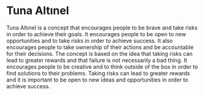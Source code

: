 # Tuna Altınel

Tuna Altınel is a concept that encourages people to be brave and take risks in order to achieve their goals. It encourages people to be open to new opportunities and to take risks in order to achieve success. It also encourages people to take ownership of their actions and be accountable for their decisions. The concept is based on the idea that taking risks can lead to greater rewards and that failure is not necessarily a bad thing. It encourages people to be creative and to think outside of the box in order to find solutions to their problems. Taking risks can lead to greater rewards and it is important to be open to new ideas and opportunities in order to achieve success.

